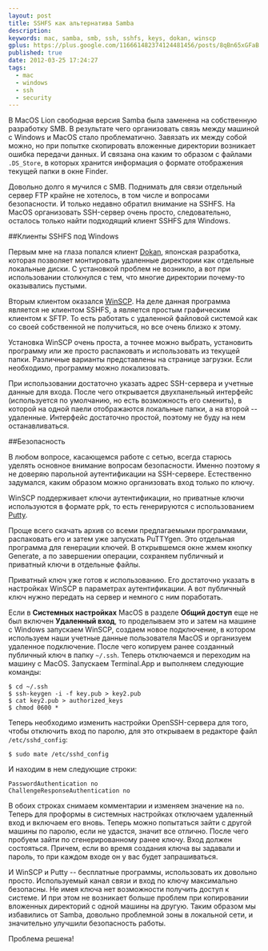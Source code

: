 ```yaml
---
layout: post
title: SSHFS как альтернатива Samba
description: 
keywords: mac, samba, smb, ssh, sshfs, keys, dokan, winscp
gplus: https://plus.google.com/116661482374124481456/posts/8qBn65xGFaB
published: true
date: 2012-03-25 17:24:27
tags:
  - mac
  - windows
  - ssh
  - security
---
```


В MacOS Lion свободная версия Samba была заменена на собственную разработку SMB. В результате чего организовать связь между машиной с Windows и MacOS стало проблематично. Завязать их между собой можно, но при попытке скопировать вложенные директории возникает ошибка передачи данных. И связана она каким то образом с файлами `.DS_Store`, в которых хранится информация о формате отображения текущей папки в окне Finder.

Довольно долго я мучился с SMB. Поднимать для связи отдельный сервер FTP крайне не хотелось, в том числе и вопросами безопасности. И только недавно обратил внимание на SSHFS. На MacOS организовать SSH-сервер очень просто, следовательно, осталось только найти подходящий клиент SSHFS для Windows.

##Клиенты SSHFS под Windows

Первым мне на глаза попался клиент [Dokan](http://dokan-dev.net/en/ "Dokan"), японская разработка, которая позволяет монтировать удаленные директории как отдельные локальные диски. С установкой проблем не возникло, а вот при использовании столкнулся с тем, что многие директории почему-то оказывались пустыми. 

Вторым клиентом оказался [WinSCP](http://winscp.net/eng/docs/lang:ru "WinSCP"). На деле данная программа является не клиентом SSHFS, а является простым графическим клиентом к SFTP. То есть работать с удаленной файловой системой как со своей собственной не получиться, но все очень близко к этому.

Установка WinSCP очень проста, а точнее можно выбрать, установить программу или же просто распаковать и использовать из текущей папки. Различные варианты представлены на странице загрузки. Если необходимо, программу можно локализовать.

При использовании достаточно указать адрес SSH-сервера и учетные данные для входа. После чего открывается двухпанельный интерфейс (используется по умолчанию, но есть возможность его сменить), в которой на одной паели отображаются локальные папки, а на второй -- удаленные. Интерфейс достаточно простой, поэтому не буду на нем останавливаться. 

##Безопасность

В любом вопросе, касающемся работе с сетью, всегда старюсь уделять основное внимание вопросам безопасности. Именно поэтому я не доверяю парольной аутентификации на SSH-сервере. Естественно задумался, каким образом можно организовать вход только по ключу.

WinSCP поддерживает ключи аутентификации, но приватные ключи используются в формате ppk, то есть генерируются с использованием [Putty](http://www.chiark.greenend.org.uk/~sgtatham/putty/download.html "Putty Download Page").

Проще всего скачать архив со всеми предлагаемыми программами, распаковать его и затем уже запускать PuTTYgen. Это отдельная программа для генерации ключей. В открывшемся окне жмем кнопку Generate, а по завершении операции, сохраняем публичный и приватный ключи в отдельные файлы.

Приватный ключ уже готов к использованию. Его достаточно указать в настройках WinSCP в параметрах аутентификации. А вот публичный ключ нужно передать на сервер и немного с ним поработать.

Если в **Системных настройках** MacOS в разделе **Общий доступ** еще не был включен **Удаленный вход**, то проделываем это и затем на машине с Windows запускаем WinSCP, создаем новое подключение, в котором используем наши учетные данные пользователя MacOS и организуем удаленное подключение. После чего копируем ранее созданный публичный ключ в папку `~/.ssh`. Теперь отключаемся и переходим на машину с MacOS. Запускаем Terminal.App и выполняем следующие команды:

	$ cd ~/.ssh
	$ ssh-keygen -i -f key.pub > key2.pub
	$ cat key2.pub > authorized_keys
	$ chmod 0600 *

Теперь необходимо изменить настройки OpenSSH-сервера для того, чтобы отключить вход по паролю, для это открываем в редакторе файл `/etc/sshd_config`:

	$ sudo mate /etc/sshd_config

И находим в нем следующие строки:

	PasswordAuthentication no
	ChallengeResponseAuthentication no

В обоих строках снимаем комментарии и изменяем значение на `no`. Теперь для проформы в системных настройках отключаем удаленный вход и включаем его вновь. Теперь можно попытаться зайти с другой машины по паролю, если не удастся, значит все отлично. После чего пробуем зайти по сгенерированному ранее ключу. Вход должен состояться. Причем, если во время создания ключа вы задавали и пароль, то при каждом входе он у вас будет запрашиваться.

И WinSCP и Putty -- бесплатные программы, использовать их довольно просто. Используемый канал связи и вход по ключу максимально безопасны. Не имея ключа нет возможности получить доступ к системе. И при этом не возникает больше проблем при копировании вложенных директорий с одной машины на другую. Таким образом мы избавились от Samba, довольно проблемной зоны в локальной сети, и значительно улучшили безопасность работы. 

Проблема решена!